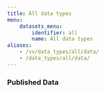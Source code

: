 ```yaml
---
title: All data types
menu:
    datasets_menu:
        identifier: all
        name: All data types
aliases:
    - /sv/data_types/all/data/
    - /data_types/all/data/
---
```

### Published Data
